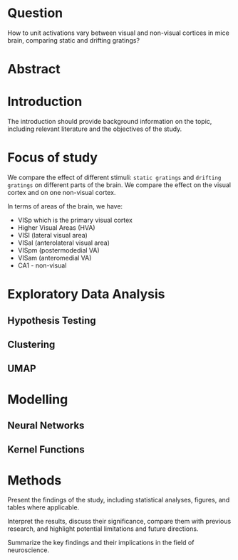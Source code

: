 # Question

How to unit activations vary between visual and non-visual cortices in mice brain, comparing static and drifting gratings?

# Abstract



# Introduction
The introduction should provide background information on the topic, including relevant literature and the objectives of the study. 

# Focus of study

We compare the effect of different stimuli: `static gratings` and `drifting gratings` on different parts of the brain. We compare the effect on the visual cortex and on one non-visual cortex.

In terms of areas of the brain, we have:
- VISp which is the primary visual cortex 
- Higher Visual Areas (HVA)
- VISI (lateral visual area)
- VISal (anterolateral visual area)
- VISpm (postermodedial VA)
- VISam (anteromedial VA)
- CA1 - non-visual

# Exploratory Data Analysis

## Hypothesis Testing

## Clustering

## UMAP

# Modelling

## Neural Networks

## Kernel Functions

# Methods
Present the findings of the study, including statistical analyses, figures, and tables where applicable.

Interpret the results, discuss their significance, compare them with previous research, and highlight potential limitations and future directions.

Summarize the key findings and their implications in the field of neuroscience.
